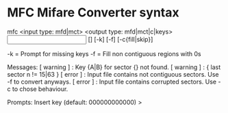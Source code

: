 # MFC Mifare Converter syntax

mfc <input type: mfd|mct> <output type: mfd|mct|c|keys> <input file> [<output file>] [-k] [-f] [-c{fill|skip}]

-k = Prompt for missing keys
-f = Fill non contiguous regions with 0s

Messages:
[ warning ] : Key {A|B} for sector {} not found.
[ warning ] : { last sector n != 15|63 }
[  error  ] : Input file contains not contiguous sectors. Use -f to convert anyways.
[  error  ] : Input file contains corrupted sectors. Use -c to chose behaviour.

Prompts:
Insert key (default: 000000000000) > 
